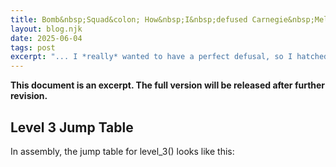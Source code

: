 ```yaml
---
title: Bomb&nbsp;Squad&colon; How&nbsp;I&nbsp;defused Carnegie&nbsp;Mellon's Binary&nbsp;Bomb
layout: blog.njk
date: 2025-06-04
tags: post
excerpt: "... I *really* wanted to have a perfect defusal, so I hatched a plan: I would put the bomb in a sealed docker container where no radio signals could escape ..."
---
```


**This document is an excerpt. The full version will be released after further
revision.**

## Level 3 Jump Table

In assembly, the jump table for level_3() looks like this:
